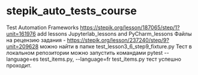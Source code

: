 # stepik_auto_tests_course
Test Automation Frameworks
https://stepik.org/lesson/187065/step/1?unit=161976
add lessons Jupyterlab_lessons and PyCharm_lessons
Файлы на рецензию задания - https://stepik.org/lesson/237240/step/9?unit=209628 можно найти в папке test_lesson3_6_step9_fixture.py
Тест в локальном репозитории можно запустить командами pytest --language=es test_items.py, --language=fr test_items.py тест успешно проходит.
